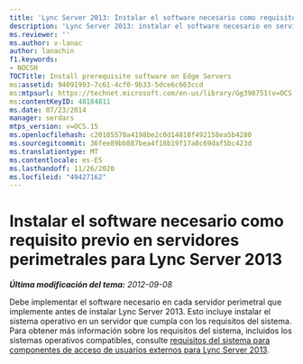 ```yaml
---
title: 'Lync Server 2013: Instalar el software necesario como requisito previo en servidores perimetrales'
description: 'Lync Server 2013: instalar el software necesario en servidores perimetrales.'
ms.reviewer: ''
ms.author: v-lanac
author: lanachin
f1.keywords:
- NOCSH
TOCTitle: Install prerequisite software on Edge Servers
ms:assetid: 94091993-7c61-4cf0-9b33-5dce6c663ccd
ms:mtpsurl: https://technet.microsoft.com/en-us/library/Gg398751(v=OCS.15)
ms:contentKeyID: 48184811
ms.date: 07/23/2014
manager: serdars
mtps_version: v=OCS.15
ms.openlocfilehash: c20185578a4198be2c0d14818f492158ea5b4280
ms.sourcegitcommit: 36fee89bb887bea4f18b19f17a8c69daf5bc423d
ms.translationtype: MT
ms.contentlocale: es-ES
ms.lasthandoff: 11/26/2020
ms.locfileid: "49427162"
---
```

# <a name="install-prerequisite-software-on-edge-servers-for-lync-server-2013"></a>Instalar el software necesario como requisito previo en servidores perimetrales para Lync Server 2013

<div data-xmlns="http://www.w3.org/1999/xhtml">

<div class="topic" data-xmlns="http://www.w3.org/1999/xhtml" data-msxsl="urn:schemas-microsoft-com:xslt" data-cs="https://msdn.microsoft.com/">

<div data-asp="https://msdn2.microsoft.com/asp">



</div>

<div id="mainSection">

<div id="mainBody">

<span> </span>

_**Última modificación del tema:** 2012-09-08_

Debe implementar el software necesario en cada servidor perimetral que implemente antes de instalar Lync Server 2013. Esto incluye instalar el sistema operativo en un servidor que cumpla con los requisitos del sistema. Para obtener más información sobre los requisitos del sistema, incluidos los sistemas operativos compatibles, consulte [requisitos del sistema para componentes de acceso de usuarios externos para Lync Server 2013](lync-server-2013-system-requirements-for-external-user-access-components.md).

</div>

<span> </span>

</div>

</div>

</div>

